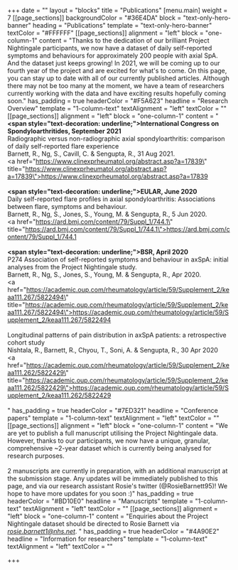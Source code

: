 +++
date = ""
layout = "blocks"
title = "Publications"
[menu.main]
weight = 7
[[page_sections]]
backgroundColor = "#36E4DA"
block = "text-only-hero-banner"
heading = "Publications"
template = "text-only-hero-banner"
textColor = "#FFFFFF"
[[page_sections]]
alignment = "left"
block = "one-column-1"
content = "Thanks to the dedication of our brilliant Project Nightingale participants, we now have a dataset of daily self-reported symptoms and behaviours for approximately 200 people with axial SpA. And the dataset just keeps growing! In 2021, we will be coming up to our fourth year of the project and are excited for what's to come. On this page, you can stay up to date with all of our currently published articles. Although there may not be too many at the moment, we have a team of researchers currently working with the data and have exciting results hopefully coming soon."
has_padding = true
headerColor = "#F5A623"
headline = "Research Overview"
template = "1-column-text"
textAlignment = "left"
textColor = ""
[[page_sections]]
alignment = "left"
block = "one-column-1"
content = "<strong><span style=\"text-decoration: underline;\">International Congress on Spondyloarthritides, September 2021</span></strong><br>Radiographic versus non-radiographic axial spondyloarthritis: comparison of daily self-reported flare experience<br>Barnett, R., Ng, S., Cavill, C. &amp; Sengupta, R., 31 Aug 2021. <br><a href=\"https://www.clinexprheumatol.org/abstract.asp?a=17839\" title=\"https://www.clinexprheumatol.org/abstract.asp?a=17839\">https://www.clinexprheumatol.org/abstract.asp?a=17839</a> <br><br><strong><span style=\"text-decoration: underline;\">EULAR, June 2020</span></strong><br>Daily self-reported flare profiles in axial spondyloarthritis: Associations between flare, symptoms and behaviour. <br>Barnett, R., Ng, S., Jones, S., Young, M. &amp; Sengupta, R., 5 Jun 2020.<br><a href=\"https://ard.bmj.com/content/79/Suppl_1/744.1\" title=\"https://ard.bmj.com/content/79/Suppl_1/744.1\">https://ard.bmj.com/content/79/Suppl_1/744.1</a><br><br><strong><span style=\"text-decoration: underline;\">BSR, April 2020</span></strong><br>P274 Association of self-reported symptoms and behaviour in axSpA: initial analyses from the Project Nightingale study.<br>Barnett, R., Ng, S., Jones, S., Young, M. &amp; Sengupta, R., Apr 2020.<br><a href=\"https://academic.oup.com/rheumatology/article/59/Supplement_2/keaa111.267/5822494\" title=\"https://academic.oup.com/rheumatology/article/59/Supplement_2/keaa111.267/5822494\">https://academic.oup.com/rheumatology/article/59/Supplement_2/keaa111.267/5822494</a><br><br>Longitudinal patterns of pain distribution in axSpA patients: a retrospective cohort study<br>Nishtala, R., Barnett, R., Chyou, T., Soni, A. &amp; Sengupta, R., 30 Apr 2020<br><a href=\"https://academic.oup.com/rheumatology/article/59/Supplement_2/keaa111.262/5822429\" title=\"https://academic.oup.com/rheumatology/article/59/Supplement_2/keaa111.262/5822429\">https://academic.oup.com/rheumatology/article/59/Supplement_2/keaa111.262/5822429</a><br><br>"
has_padding = true
headerColor = "#7ED321"
headline = "Conference papers"
template = "1-column-text"
textAlignment = "left"
textColor = ""
[[page_sections]]
alignment = "left"
block = "one-column-1"
content = "We are yet to publish a full manuscript utilising the Project Nightingale data. However, thanks to our participants, we now have a unique, granular, comprehensive ~2-year dataset which is currently being analysed for research purposes. <br><br>2 manuscripts are currently in preparation, with an additional manuscript at the submission stage. Any updates will be immediately published to this page, and via our research assistant Rosie's twitter (@RosieBarnett95)! We hope to have more updates for you soon :)"
has_padding = true
headerColor = "#BD10E0"
headline = "Manuscripts"
template = "1-column-text"
textAlignment = "left"
textColor = ""
[[page_sections]]
alignment = "left"
block = "one-column-1"
content = "Enquiries about the Project Nightingale dataset should be directed to Rosie Barnett via <em>rosie.barnett1@nhs.net</em>. "
has_padding = true
headerColor = "#4A90E2"
headline = "Information for researchers"
template = "1-column-text"
textAlignment = "left"
textColor = ""

+++
